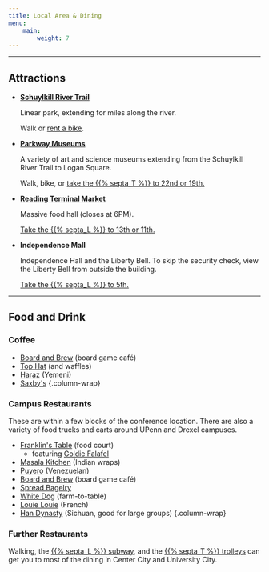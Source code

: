 ```yaml
---
title: Local Area & Dining
menu:
    main:
        weight: 7
---
```


---

## Attractions

- **[Schuylkill River Trail](https://schuylkillriver.org/map/trailhead/schuylkill-banks/)**

  Linear park, extending for miles along the river.

  Walk or [rent a bike](https://www.rideindego.com/).

- **[Parkway Museums](https://www.discoverphl.com/blog-post/discover-philadelphias-parkway-museum-district/)**

  A variety of art and science museums extending from the Schuylkill River Trail to Logan Square.

  Walk, bike, or [take the {{% septa_T %}} to 22nd or 19th.](https://www.septa.org/schedules/T?startStop=20732&endStop=20646&directionId=0&date=2025-06-06)


- **[Reading Terminal Market](https://readingterminalmarket.org/)**

  Massive food hall (closes at 6PM).
  
  [Take the {{% septa_L %}} to 13th or 11th.](https://www.septa.org/schedules/L1?startStop=2453&endStop=2456&directionId=0&date=2025-06-06)

- **Independence Mall**

  Independence Hall and the Liberty Bell.
  To skip the security check, view the Liberty Bell from outside the building.

  [Take the {{% septa_L %}} to 5th.](https://www.septa.org/schedules/L1?startStop=2453&endStop=2458&directionId=0&date=2025-06-06)

---

## Food and Drink

### Coffee

- [Board and Brew](https://www.theboardandbrew.com/) (board game café)
- [Top Hat](https://tophat-espresso.com/) (and waffles)
- [Haraz](https://harazcoffeehouse.com/) (Yemeni)
- [Saxby's](http://saxbyscoffee.com/)
{.column-wrap}

### Campus Restaurants

These are within a few blocks of the conference location.
There are also a variety of food trucks and carts around UPenn and Drexel campuses. 

- [Franklin's Table](https://www.shopsatpenn.com/franklins-table) (food court)
  - featuring [Goldie Falafel](https://goldiefalafel.com/)
- [Masala Kitchen](https://masalakitchenphilly.getbento.com/order-online-sansom-st-university-city/) (Indian wraps)
- [Puyero](https://www.puyeroflavor.com/) (Venezuelan)
- [Board and Brew](https://www.theboardandbrew.com/) (board game café)
- [Spread Bagelry](https://spreadbagelry.com/location/penn/)
- [White Dog](https://whitedog.com/) (farm-to-table)
- [Louie Louie](https://louielouie.restaurant/) (French)
- [Han Dynasty](http://www.handynasty.net/ucity/) (Sichuan, good for large groups)
{.column-wrap}

### Further Restaurants

Walking, the [{{% septa_L %}} subway](https://www.septa.org/schedules/L1), and the [{{% septa_T %}} trolleys](https://www.septa.org/schedules/T) can get you to most of the dining in Center City and University City.